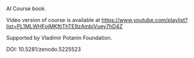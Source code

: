 AI Course book.

Video version of course is available at https://www.youtube.com/playlist?list=PL1MLWHFojMKftiThTE9zAmbjVuey7hD4Z

Supported by Vladimir Potanin Foundation.

DOI: 10.5281/zenodo.5225523
